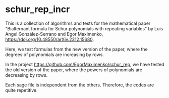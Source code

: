 # schur_rep_incr
This is a collection of algorithms and tests for the mathematical paper
"Bialternant formula for Schur polynomials with repeating variables"
by Luis Angel González-Serrano and Egor Maximenko,
https://doi.org/10.48550/arXiv.2312.15680.

Here, we test formulas from the new version of the paper,
where the degrees of polynomials are increasing by rows.

In the project https://github.com/EgorMaximenko/schur_rep,
we have tested the old version of the paper,
where the powers of polynomials are decreasing by rows.

Each sage file is independent from the others.
Therefore, the codes are quite repetitive.
